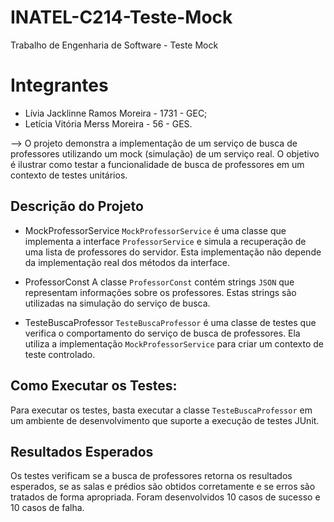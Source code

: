 # INATEL-C214-Teste-Mock
Trabalho de Engenharia de Software - Teste Mock

# Integrantes
- Lívia Jacklinne Ramos Moreira - 1731 - GEC;
- Letícia Vitória Merss Moreira - 56 - GES.

--> O projeto demonstra a implementação de um serviço de busca de professores utilizando um mock (simulação) de um serviço real. O objetivo é ilustrar como testar a funcionalidade de busca de professores em um contexto de testes unitários.

## Descrição do Projeto
- MockProfessorService
`MockProfessorService` é uma classe que implementa a interface `ProfessorService` e simula a recuperação de uma lista de professores do servidor. Esta implementação não depende da implementação real dos métodos da interface.

- ProfessorConst
A classe `ProfessorConst` contém strings `JSON` que representam informações sobre os professores. Estas strings são utilizadas na simulação do serviço de busca.

- TesteBuscaProfessor
`TesteBuscaProfessor` é uma classe de testes que verifica o comportamento do serviço de busca de professores. Ela utiliza a implementação `MockProfessorService` para criar um contexto de teste controlado.

## Como Executar os Testes:
Para executar os testes, basta executar a classe `TesteBuscaProfessor` em um ambiente de desenvolvimento que suporte a execução de testes JUnit.

## Resultados Esperados
Os testes verificam se a busca de professores retorna os resultados esperados, se as salas e prédios são obtidos corretamente e se erros são tratados de forma apropriada.
Foram desenvolvidos 10 casos de sucesso e 10 casos de falha.

 

